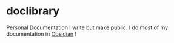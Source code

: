 # doclibrary
Personal Documentation I write but make public. I do most of my documentation in [Obsidian](https://obsidian.md/) !
